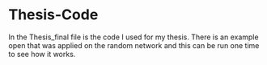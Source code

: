 # Thesis-Code
In the Thesis_final file is the code I used for my thesis. There is an example open that was applied on the random network and this can be run one time to see how it works. 

